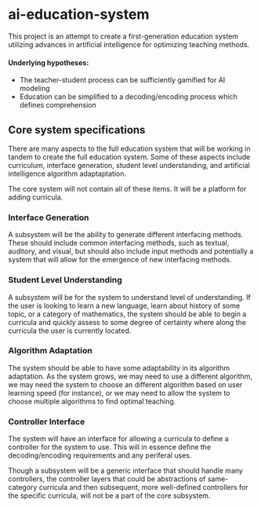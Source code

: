 # ai-education-system

This project is an attempt to create a first-generation education system utilizing 
advances in artificial intelligence for optimizing teaching methods.

#### Underlying hypotheses:

* The teacher-student process can be sufficiently gamified for AI modeling
* Education can be simplified to a decoding/encoding process which defines comprehension

## Core system specifications

There are many aspects to the full education system that will be working in tandem to create the full education system.
Some of these aspects include curriculum, interface generation, student level understanding, and artificial intelligence
algorithm adaptaptation.

The core system will not contain all of these items. It will be a platform for adding curricula.

### Interface Generation

A subsystem will be the ability to generate different interfacing methods. These should include common interfacing methods,
such as textual, auditory, and visual, but should also include input methods and potentially a system that will allow for
the emergence of new interfacing methods.

### Student Level Understanding

A subsystem will be for the system to understand level of understanding. If the user is looking to learn a new language,
learn about history of some topic, or a category of mathematics, the system should be able to begin a curricula and quickly
assess to some degree of certainty where along the curricula the user is currently located.

### Algorithm Adaptation

The system should be able to have some adaptability in its algorithm adaptation. As the system grows, we may need to use a 
different algorithm, we may need the system to choose an different algorithm based on user learning speed (for instance),
or we may need to allow the system to choose multiple algorithms to find optimal teaching.

### Controller Interface

The system will have an interface for allowing a curricula to define a controller for the system to use. This will in essence
define the decoding/encoding requirements and any periferal uses.

Though a subsystem will be a generic interface that should handle many controllers, the controller layers that could be abstractions
of same-category curricula and then subsequent, more well-defined controllers for the specific curricula, will not be a part of the
core subsystem.
